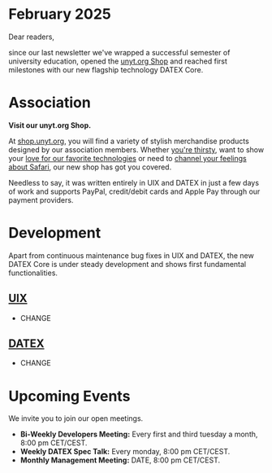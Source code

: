 # February 2025

Dear readers,

since our last newsletter we've wrapped a successful semester of university education,
opened the [unyt.org Shop](https://shop.unyt.org) and reached first milestones with
our new flagship technology DATEX Core.

# Association

**Visit our unyt.org Shop.**

At [shop.unyt.org](https://shop.unyt.org), you will find a variety of stylish merchandise
products designed by our association members. Whether [you're thirsty](https://shop.unyt.org/product/unyt-mug),
want to show your [love for our favorite technologies](https://shop.unyt.org/product/unyt-sweater) or need to
[channel your feelings about Safari](https://shop.unyt.org/product/safari-homies), our new shop has got you covered.

Needless to say, it was written entirely in UIX and DATEX in just a few days of work and supports PayPal,
credit/debit cards and Apple Pay through our payment providers.

# Development
Apart from continuous maintenance bug fixes in UIX and DATEX, the new DATEX Core is under steady development
and shows first fundamental functionalities.

## [UIX](https://github.com/unyt-org/uix/pulls?q=is:closed%20created:YYYY-MM-01..YYYY-MM-DD)
* CHANGE

## [DATEX](https://github.com/unyt-org/datex-core-js-legacy/pulls?q=is:closed%20created:YYYY-MM-01..YYYY-MM-DD)
* CHANGE

# Upcoming Events 

We invite you to join our open meetings.

* **Bi-Weekly Developers Meeting:** Every first and third tuesday a month, 8:00 pm CET/CEST.
* **Weekly DATEX Spec Talk:** Every monday, 8:00 pm CET/CEST.
* **Monthly Management Meeting:** DATE, 8:00 pm CET/CEST.
